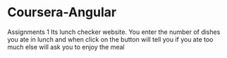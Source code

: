 # Coursera-Angular
Assignments 1
Its lunch checker website. You enter the number of dishes you ate in lunch and when click on the button will tell you if you ate too much else will ask you to enjoy the meal
